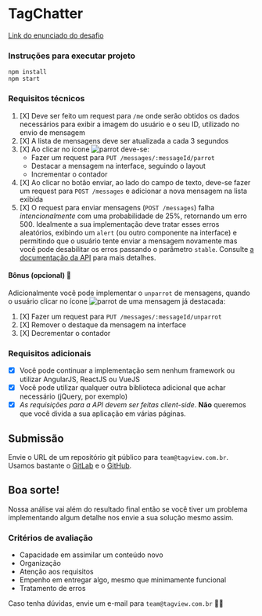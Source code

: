 # TagChatter

[Link do enunciado do desafio](https://github.com/tagview/tagchatter)

### Instruções para executar projeto

```
npm install
npm start
```

### Requisitos técnicos
1. [X] Deve ser feito um request para `/me` onde serão obtidos os dados necessários para exibir a imagem do usuário e o seu ID, utilizado no envio de mensagem
2. [X] A lista de mensagens deve ser atualizada a cada 3 segundos
3. [X] Ao clicar no ícone ![parrot](https://user-images.githubusercontent.com/18057391/46910713-81000c80-cf1f-11e8-9543-1050854881b3.gif) deve-se:
   - Fazer um request para `PUT /messages/:messageId/parrot`
   - Destacar a mensagem na interface, seguindo o layout
   - Incrementar o contador
4. [X] Ao clicar no botão enviar, ao lado do campo de texto, deve-se fazer um request para `POST /messages` e adicionar a nova mensagem na lista exibida
5. [X] O request para enviar mensagens (`POST /messages`) falha *intencionalmente* com uma probabilidade de 25%, retornando um erro 500. Idealmente a sua implementação deve tratar esses erros aleatórios, exibindo um `alert` (ou outro componente na interface) e permitindo que o usuário tente enviar a mensagem novamente mas você pode desabilitar os erros passando o parâmetro `stable`. Consulte [a documentação da API](https://tagchatter.herokuapp.com/docs/#/message/post_messages) para mais detalhes.

#### Bônus (opcional) :star2:
Adicionalmente você pode implementar o `unparrot` de mensagens, quando o usuário clicar no ícone ![parrot](https://user-images.githubusercontent.com/18057391/46910713-81000c80-cf1f-11e8-9543-1050854881b3.gif) de uma mensagem já destacada:
1. [X] Fazer um request para `PUT /messages/:messageId/unparrot`
2. [X] Remover o destaque da mensagem na interface
3. [X] Decrementar o contador

### Requisitos adicionais
- [X] Você pode continuar a implementação sem nenhum framework ou utilizar AngularJS, ReactJS ou VueJS
- [X] Você pode utilizar qualquer outra biblioteca adicional que achar necessário (jQuery, por exemplo)
- [X] *As requisições para a API devem ser feitas client-side*. **Não** queremos que você divida a sua aplicação em várias páginas.

## Submissão
Envie o URL de um repositório git público para `team@tagview.com.br`. Usamos bastante o [GitLab](https://gitlab.com) e o [GitHub](https://github.com).

## Boa sorte!
Nossa análise vai além do resultado final então se você tiver um problema implementando algum detalhe nos envie a sua solução mesmo assim.

### Critérios de avaliação
- Capacidade em assimilar um conteúdo novo
- Organização
- Atenção aos requisitos
- Empenho em entregar algo, mesmo que minimamente funcional
- Tratamento de erros

Caso tenha dúvidas, envie um e-mail para `team@tagview.com.br` :man_technologist:
